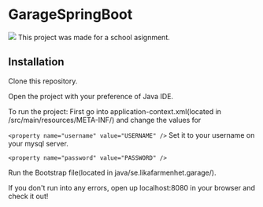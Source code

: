 # GarageSpringBoot
![](http://i.imgur.com/ByE4sf2.png)
This project was made for a school asignment.

## Installation

Clone this repository.

Open the project with your preference of Java IDE.

To run the project:
First go into application-context.xml(located in /src/main/resources/META-INF/) 
and change the values for

`<property name="username" value="USERNAME" />`
Set it to your username on your mysql server.

`<property name="password" value="PASSWORD" />`

Run the Bootstrap file(located in java/se.likafarmenhet.garage/).

If you don't run into any errors, open up localhost:8080 in your browser and check it out!


